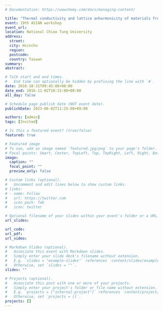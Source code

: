 ```yaml
---
# Documentation: https://wowchemy.com/docs/managing-content/

title: "Thermal conductivity and lattice anharmonicity of materials from first-principles calculations"
event: 19th ASIAN workshop
event_url:
location: National Chiao Tung University
address:
  street:
  city: Hsinchu
  region:
  postcode:
  country: Taiwan
summary:
abstract:

# Talk start and end times.
#   End time can optionally be hidden by prefixing the line with `#`.
date: 2016-10-31T09:45:00+08:00
date_end: 2016-11-02T10:15:00+08:00
all_day: false

# Schedule page publish date (NOT event date).
publishDate: 2023-06-02T11:25:08+09:00

authors: [admin]
tags: [Invited]

# Is this a featured event? (true/false)
featured: true

# Featured image
# To use, add an image named `featured.jpg/png` to your page's folder. 
# Focal points: Smart, Center, TopLeft, Top, TopRight, Left, Right, BottomLeft, Bottom, BottomRight.
image:
  caption: ""
  focal_point: ""
  preview_only: false

# Custom links (optional).
#   Uncomment and edit lines below to show custom links.
# links:
# - name: Follow
#   url: https://twitter.com
#   icon_pack: fab
#   icon: twitter

# Optional filename of your slides within your event's folder or a URL.
url_slides:

url_code:
url_pdf:
url_video:

# Markdown Slides (optional).
#   Associate this event with Markdown slides.
#   Simply enter your slide deck's filename without extension.
#   E.g. `slides = "example-slides"` references `content/slides/example-slides.md`.
#   Otherwise, set `slides = ""`.
slides: ""

# Projects (optional).
#   Associate this post with one or more of your projects.
#   Simply enter your project's folder or file name without extension.
#   E.g. `projects = ["internal-project"]` references `content/project/deep-learning/index.md`.
#   Otherwise, set `projects = []`.
projects: []
---
```

